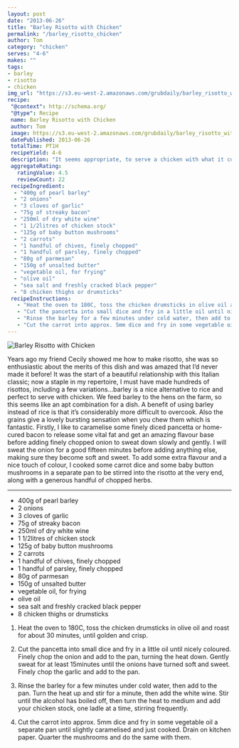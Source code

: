 ```yaml
---
layout: post
date: "2013-06-26"
title: "Barley Risotto with Chicken"
permalink: "/barley_risotto_chicken"
author: Tom
category: "chicken"
serves: "4-6"
makes: ""
tags:
- barley
- risotto
- chicken
img_url: "https://s3.eu-west-2.amazonaws.com/grubdaily/barley_risotto_with_chicken.jpg"
recipe:
 "@context": http://schema.org/
 "@type": Recipe
 name: Barley Risotto with Chicken
 author: Tom
 image: https://s3.eu-west-2.amazonaws.com/grubdaily/barley_risotto_with_chicken.jpg
 datePublished: 2013-06-26
 totalTime: PT1H
 recipeYield: 4-6
 description: "It seems appropriate, to serve a chicken with what it consumed in life; barley. It's a nice pairing."
 aggregateRating:
   ratingValue: 4.5
   reviewCount: 22
 recipeIngredient:
  - "400g of pearl barley"
  - "2 onions"
  - "3 cloves of garlic"
  - "75g of streaky bacon"
  - "250ml of dry white wine"
  - "1 1/2litres of chicken stock"
  - "125g of baby button mushrooms"
  - "2 carrots"
  - "1 handful of chives, finely chopped"
  - "1 handful of parsley, finely chopped"
  - "80g of parmesan"
  - "150g of unsalted butter"
  - "vegetable oil, for frying"
  - "olive oil"
  - "sea salt and freshly cracked black pepper"
  - "8 chicken thighs or drumsticks"
 recipeInstructions:
   - "Heat the oven to 180C, toss the chicken drumsticks in olive oil and roast for about 30 minutes, until golden and crisp."
   - "Cut the pancetta into small dice and fry in a little oil until nicely coloured. Finely chop the onion and add to the pan, turning the heat down. Gently sweat for at least 15 minutes until the onions have turned soft and sweet. Finely chop the garlic and add to the pan."
   - "Rinse the barley for a few minutes under cold water, then add to the pan. Turn the heat up and stir for a minute, then add the white wine. Stir until the alcohol has boiled off, then turn the heat to medium and add your chicken stock, one ladle at a time, stirring frequently."
   - "Cut the carrot into approx. 5mm dice and fry in some vegetable oil a separate pan until slightly caramelised and just cooked. Drain on kitchen paper. Quarter the mushrooms and do the same with them."
---
```

<img src="https://s3.eu-west-2.amazonaws.com/grubdaily/barley_risotto_with_chicken.jpg" alt="Barley Risotto with Chicken" />

Years ago my friend Cecily showed me how to make risotto, she was so enthusiastic about the merits of this dish and was amazed that I’d never made it before! It was the start of a beautiful relationship with this Italian classic; now a staple in my repertoire, I must have made hundreds of risottos, including a few variations…barley is a nice alternative to rice and perfect to serve with chicken. We feed barley to the hens on the farm, so this seems like an apt combination for a dish. A benefit of using barley instead of rice is that it’s considerably more difficult to overcook. Also the grains give a lovely bursting sensation when you chew them which is fantastic. Firstly, I like to caramelise some finely diced pancetta or home-cured bacon to release some vital fat and get an amazing flavour base before adding finely chopped onion to sweat down slowly and gently. I will sweat the onion for a good fifteen minutes before adding anything else, making sure they become soft and sweet. To add some extra flavour and a nice touch of colour, I cooked some carrot dice and some baby button mushrooms in a separate pan to be stirred into the risotto at the very end, along with a generous handful of chopped herbs.

---
* 400g of pearl barley
* 2 onions
* 3 cloves of garlic
* 75g of streaky bacon
* 250ml of dry white wine
* 1 1/2litres of chicken stock
* 125g of baby button mushrooms
* 2 carrots
* 1 handful of chives, finely chopped
* 1 handful of parsley, finely chopped
* 80g of parmesan
* 150g of unsalted butter
* vegetable oil, for frying
* olive oil
* sea salt and freshly cracked black pepper
* 8 chicken thighs or drumsticks

1. Heat the oven to 180C, toss the chicken drumsticks in olive oil and roast for about 30 minutes, until golden and crisp.

2. Cut the pancetta into small dice and fry in a little oil until nicely coloured. Finely chop the onion and add to the pan, turning the heat down. Gently sweat for at least 15minutes until the onions have turned soft and sweet. Finely chop the garlic and add to the pan.

3. Rinse the barley for a few minutes under cold water, then add to the pan. Turn the heat up and stir for a minute, then add the white wine. Stir until the alcohol has boiled off, then turn the heat to medium and add your chicken stock, one ladle at a time, stirring frequently.

4. Cut the carrot into approx. 5mm dice and fry in some vegetable oil a separate pan until slightly caramelised and just cooked. Drain on kitchen paper. Quarter the mushrooms and do the same with them.

